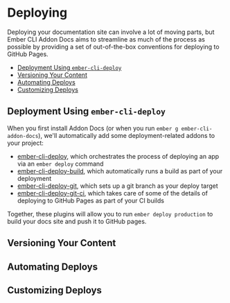 # Deploying

Deploying your documentation site can involve a lot of moving parts, but Ember CLI Addon Docs aims to streamline as much of the process as possible by providing a set of out-of-the-box conventions for deploying to GitHub Pages.

- [Deployment Using `ember-cli-deploy`](#deployment-using-ember-cli-deploy)
- [Versioning Your Content](#versioning-your-content)
- [Automating Deploys](#automating-deploys)
- [Customizing Deploys](#customizing-deploys)

## Deployment Using `ember-cli-deploy`

When you first install Addon Docs (or when you run `ember g ember-cli-addon-docs`), we'll automatically add some deployment-related addons to your project:
 - [ember-cli-deploy](https://github.com/ember-cli-deploy/ember-cli-deploy), which orchestrates the process of deploying an app via an `ember deploy` command
 - [ember-cli-deploy-build](https://github.com/ember-cli-deploy-build), which automatically runs a build as part of your deployment
 - [ember-cli-deploy-git](https://github.com/ef4/ember-cli-deploy-git), which sets up a git branch as your deploy target
 - [ember-cli-deploy-git-ci](https://github.com/dfreeman/ember-cli-deploy-git-ci), which takes care of some of the details of deploying to GitHub Pages as part of your CI builds

Together, these plugins will allow you to run `ember deploy production` to build your docs site and push it to GitHub pages.

## Versioning Your Content

## Automating Deploys

## Customizing Deploys
